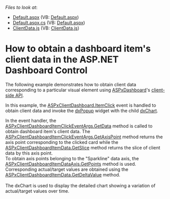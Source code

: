 <!-- default file list -->
*Files to look at*:

* [Default.aspx](./CS/ASPxDashboard_ClientData/Default.aspx) (VB: [Default.aspx](./VB/ASPxDashboard_ClientData/Default.aspx))
* [Default.aspx.cs](./CS/ASPxDashboard_ClientData/Default.aspx.cs) (VB: [Default.aspx](./VB/ASPxDashboard_ClientData/Default.aspx))
* [ClientData.js](./CS/ASPxDashboard_ClientData/Scripts/ClientData.js) (VB: [ClientData.js](./VB/ASPxDashboard_ClientData/Scripts/ClientData.js))
<!-- default file list end -->
# How to obtain a dashboard item's client data in the ASP.NET Dashboard Control


<p>The following example demonstrates how to obtain client data corresponding to a particular visual element using <a href="https://documentation.devexpress.com/#Dashboard/clsDevExpressDashboardWebASPxDashboardtopic">ASPxDashboard</a>'s <a href="https://documentation.devexpress.com/#Dashboard/CustomDocument116302">client-side API</a>.</p>
<p>In this example, the <a href="https://documentation.devexpress.com/#Dashboard/DevExpressDashboardWebScriptsASPxClientDashboard_ItemClicktopic">ASPxClientDashboard.ItemClick</a> event is handled to obtain client data and invoke the <a href="https://js.devexpress.com/Documentation/ApiReference/UI_Widgets/dxPopup/">dxPopup</a> widget with the child <a href="https://js.devexpress.com/Documentation/ApiReference/Data_Visualization_Widgets/dxChart/">dxChart</a>.</p>
<p>In the event handler, the <a href="http://documentation.devexpress.com/#Dashboard/DevExpressDashboardWebScriptsASPxClientDashboardItemClickEventArgs_GetDatatopic">ASPxClientDashboardItemClickEventArgs.GetData</a> method is called to obtain dashboard item's client data. The <a href="http://documentation.devexpress.com/#Dashboard/DevExpressDashboardWebScriptsASPxClientDashboardItemClickEventArgs_GetAxisPointtopic">ASPxClientDashboardItemClickEventArgs.GetAxisPoint</a> method returns the axis point corresponding to the clicked card while the <a href="http://documentation.devexpress.com/#Dashboard/DevExpressDashboardWebScriptsASPxClientDashboardItemData_GetSlicetopic">ASPxClientDashboardItemData.GetSlice</a> method returns the slice of client data by this axis point.<br>To obtain axis points belonging to the "Sparkline" data axis, the <a href="http://documentation.devexpress.com/#Dashboard/DevExpressDashboardWebScriptsASPxClientDashboardItemDataAxis_GetPointstopic">ASPxClientDashboardItemDataAxis.GetPoints</a> method is used. Corresponding actual/target values are obtained using the <a href="http://documentation.devexpress.com/#Dashboard/DevExpressDashboardWebScriptsASPxClientDashboardItemData_GetDeltaValuetopic">ASPxClientDashboardItemData.GetDeltaValue</a> method.<br><br>The dxChart is used to display the detailed chart showing a variation of actual/target values over time.</p>

<br/>



